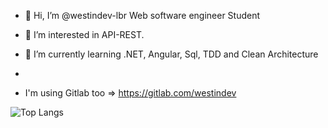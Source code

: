 - 👋 Hi, I’m @westindev-lbr Web software engineer Student
- 👀 I’m interested in API-REST.
- 🌱 I’m currently learning .NET, Angular, Sql, TDD and Clean Architecture
- 

- I'm using Gitlab too => https://gitlab.com/westindev

![Top Langs](https://github-readme-stats.vercel.app/api/top-langs/?username=westindev-lbr&langs_count=10&how_icons=true&count_private=true&custom_title=My%20GitHub%20profile&theme=github_dark&hide_border=true)

<!---
WestInDev64/WestInDev64 is a ✨ special ✨ repository because its `README.md` (this file) appears on your GitHub profile.
You can click the Preview link to take a look at your changes.
--->
